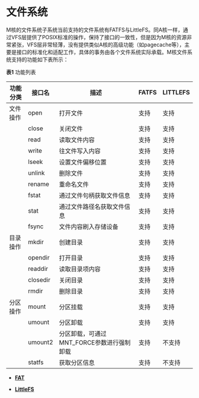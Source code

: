 # 文件系统

M核的文件系统子系统当前支持的文件系统有FATFS与LittleFS。同A核一样，通过VFS层提供了POSIX标准的操作，保持了接口的一致性，但是因为M核的资源非常紧张，VFS层非常轻薄，没有提供类似A核的高级功能（如pagecache等），主要是接口的标准化和适配工作，具体的事务由各个文件系统实际承载。M核文件系统支持的功能如下表所示：


**表1** 功能列表

| 功能分类 | 接口名 | 描述 | FATFS | LITTLEFS | 
| -------- | -------- | -------- | -------- | -------- |
| 文件操作 | open | 打开文件 | 支持 | 支持 | 
| | close | 关闭文件 | 支持 | 支持 | 
| | read | 读取文件内容 | 支持 | 支持 | 
| | write | 往文件写入内容 | 支持 | 支持 | 
| | lseek | 设置文件偏移位置 | 支持 | 支持 | 
| | unlink | 删除文件 | 支持 | 支持 | 
| | rename | 重命名文件 | 支持 | 支持 | 
| | fstat | 通过文件句柄获取文件信息 | 支持 | 支持 | 
| | stat | 通过文件路径名获取文件信息 | 支持 | 支持 | 
| | fsync | 文件内容刷入存储设备 | 支持 | 支持 | 
| 目录操作 | mkdir | 创建目录 | 支持 | 支持 | 
| | opendir | 打开目录 | 支持 | 支持 | 
| | readdir | 读取目录项内容 | 支持 | 支持 | 
| | closedir | 关闭目录 | 支持 | 支持 | 
| | rmdir | 删除目录 | 支持 | 支持 | 
| 分区操作 | mount | 分区挂载 | 支持 | 支持 | 
| | umount | 分区卸载 | 支持 | 支持 | 
| | umount2 | 分区卸载，可通过MNT_FORCE参数进行强制卸载 | 支持 | 不支持 | 
| | statfs | 获取分区信息 | 支持 | 不支持 | 


- **[FAT](kernel-mini-extend-file-fat.md)**

- **[LittleFS](kernel-mini-extend-file-lit.md)**
